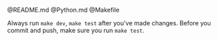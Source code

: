 @README.md
@Python.md
@Makefile

Always run `make dev`, `make test` after you've made changes. 
Before you commit and push, make sure you run `make test`.

